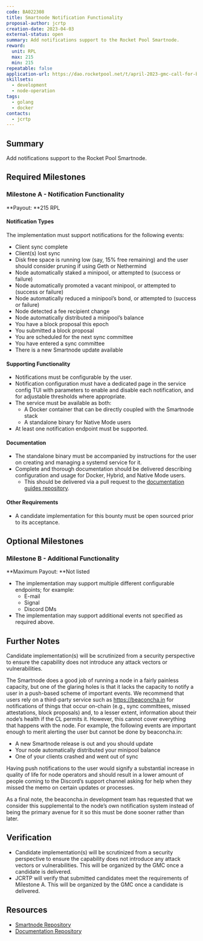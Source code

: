 ```yaml
---
code: BA022308
title: Smartnode Notification Functionality
proposal-author: jcrtp
creation-date: 2023-04-03
external-status: open
summary: Add notifications support to the Rocket Pool Smartnode.
reward:
  unit: RPL
  max: 215
  min: 215
repeatable: false
application-url: https://dao.rocketpool.net/t/april-2023-gmc-call-for-bounty-applications-deadline-is-april-15th/1637/10
skillsets:
  - development
  - node-operation
tags: 
  - golang
  - docker
contacts:
  - jcrtp
---
```


## Summary 

Add notifications support to the Rocket Pool Smartnode.

## Required Milestones

### Milestone A - Notification Functionality
**Payout: **215 RPL  

#### Notification Types
The implementation must support notifications for the following events:
* Client sync complete
* Client(s) lost sync
* Disk free space is running low (say, 15% free remaining) and the user should consider pruning if using Geth or Nethermind
* Node automatically staked a minipool, or attempted to (success or failure)
* Node automatically promoted a vacant minipool, or attempted to (success or failure)
* Node automatically reduced a minipool’s bond, or attempted to (success or failure)
* Node detected a fee recipient change
* Node automatically distributed a minipool’s balance
* You have a block proposal this epoch
* You submitted a block proposal
* You are scheduled for the next sync committee
* You have entered a sync committee
* There is a new Smartnode update available

#### Supporting Functionality
* Notifications must be configurable by the user.
* Notification configuration must have a dedicated page in the service config TUI with parameters to enable and disable each notification, and for adjustable thresholds where appropriate.
* The service must be available as both:
  * A Docker container that can be directly coupled with the Smartnode stack
  * A standalone binary for Native Mode users
* At least one notification endpoint must be supported. 

#### Documentation
* The standalone binary must be accompanied by instructions for the user on creating and managing a systemd service for it.
* Complete and thorough documentation should be delivered describing configuration and usage for Docker, Hybrid, and Native Mode users.
  * This should be delivered via a pull request to the [documentation guides repository](https://github.com/rocket-pool/docs.rocketpool.net).

#### Other Requirements
* A candidate implementation for this bounty must be open sourced prior to its acceptance.

## Optional Milestones

### Milestone B - Additional Functionality 
**Maximum Payout: **Not listed  

* The implementation may support multiple different configurable endpoints; for example:
  * E-mail
  * Signal
  * Discord DMs
* The implementation may support additional events not specified as required above.

## Further Notes

Candidate implementation(s) will be scrutinized from a security perspective to ensure the capability does not introduce any attack vectors or vulnerabilities.

The Smartnode does a good job of running a node in a fairly painless capacity, but one of the glaring holes is that it lacks the capacity to notify a user in a push-based scheme of important events. We recommend that users rely on a third-party service such as https://beaconcha.in for notifications of things that occur on-chain (e.g., sync committees, missed attestations, block proposals) and, to a lesser extent, information about their node’s health if the CL permits it. However, this cannot cover everything that happens with the node. For example, the following events are important enough to merit alerting the user but cannot be done by beaconcha.in:
* A new Smartnode release is out and you should update
* Your node automatically distributed your minipool balance
* One of your clients crashed and went out of sync

Having push notifications to the user would signify a substantial increase in quality of life for node operators and should result in a lower amount of people coming to the Discord’s support channel asking for help when they missed the memo on certain updates or processes.

As a final note, the beaconcha.in development team has requested that we consider this supplemental to the node’s own notification system instead of being the primary avenue for it so this must be done sooner rather than later.

## Verification
* Candidate implementation(s) will be scrutinized from a security perspective to ensure the capability does not introduce any attack vectors or vulnerabilities. This will be organized by the GMC once a candidate is delivered.
* JCRTP will verify that submitted candidates meet the requirements of Milestone A. This will be organized by the GMC once a candidate is delivered.

## Resources
* [Smartnode Repository](https://github.com/rocket-pool/smartnode/)
* [Documentation Repository](https://github.com/rocket-pool/docs.rocketpool.net)